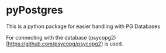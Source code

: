 # pyPostgres
This is a python package for easier handling with PG Databases

For connecting with the database (psycopg2)[https://github.com/psycopg/psycopg2] is used.
